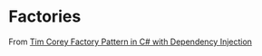 # Factories

From [Tim Corey Factory Pattern in C# with Dependency Injection](https://www.youtube.com/watch?v=2PXAfSfvRKY&t=2522s)
